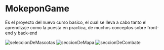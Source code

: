 # MokeponGame

Es el proyecto del nuevo curso basico, el cual se lleva a cabo tanto el aprendizaje como la puesta en practica, de muchos conceptos sobre front-end y back-end

![seleccionDeMascotas](https://user-images.githubusercontent.com/73662671/221719865-b908639c-9c53-4193-a063-69387b154f76.PNG)
![seccionDeMapa](https://user-images.githubusercontent.com/73662671/225420667-27958ecf-11e0-4240-9621-e51fd9a44a8a.PNG)
![seccionDeCombate](https://user-images.githubusercontent.com/73662671/221719906-65bce57f-9456-4baf-b08d-562b2546e756.PNG)
